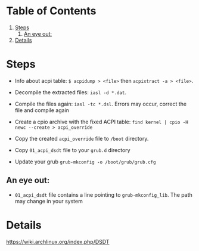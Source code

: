 
# Table of Contents

1.  [Steps](#orgf91e4a2)
    1.  [An eye out:](#org539cbe5)
2.  [Details](#org21fc2d2)



<a id="orgf91e4a2"></a>

# Steps

-   Info about acpi table: `$ acpidump > <file>` then `acpixtract -a > <file>`.

-   Decompile the extracted files: `iasl -d *.dat`.

-   Compile the files again: `iasl -tc *.dsl`. Errors may occur, correct the file and compile again

-   Create a cpio archive with the fixed ACPI table: `find kernel | cpio -H newc --create > acpi_override`

-   Copy the created `acpi_override` file to `/boot` directory.

-   Copy `01_acpi_dsdt` file to your `grub.d` directory

-   Update your grub `grub-mkconfig -o /boot/grub/grub.cfg`


<a id="org539cbe5"></a>

## An eye out:

-   `01_acpi_dsdt` file contains a line pointing to `grub-mkconfig_lib`. The path may change in your system


<a id="org21fc2d2"></a>

# Details

<https://wiki.archlinux.org/index.php/DSDT>

